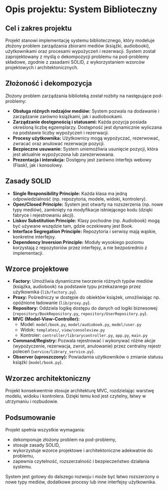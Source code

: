 # Opis projektu: System Biblioteczny

## Cel i zakres projektu

Projekt stanowi implementację systemu bibliotecznego, który modeluje złożony problem zarządzania zbiorami mediów (książki, audiobooki), użytkownikami oraz procesami wypożyczeń i rezerwacji. System został zaprojektowany z myślą o dekompozycji problemu na pod-problemy składowe, zgodnie z zasadami SOLID, z wykorzystaniem wzorców projektowych i architektonicznych.

## Złożoność i dekompozycja

Złożony problem zarządzania biblioteką został rozbity na następujące pod-problemy:

- **Obsługa różnych rodzajów mediów:** System pozwala na dodawanie i zarządzanie zarówno książkami, jak i audiobookami.
- **Zarządzanie dostępnością i statusami:** Każda pozycja posiada określoną liczbę egzemplarzy. Dostępność jest dynamicznie wyliczana na podstawie liczby wypożyczeń i rezerwacji.
- **Procesy użytkownika:** Użytkownicy mogą wypożyczać, rezerwować, zwracać oraz anulować rezerwacje pozycji.
- **Bezpieczne usuwanie:** System uniemożliwia usunięcie pozycji, która jest aktualnie wypożyczona lub zarezerwowana.
- **Prezentacja i interakcja:** Dostępny jest zarówno interfejs webowy (Flask), jak i konsolowy.

## Zasady SOLID

- **Single Responsibility Principle:** Każda klasa ma jedną odpowiedzialność (np. repozytoria, modele, widoki, kontrolery).
- **Open/Closed Principle:** System jest otwarty na rozszerzenia (np. nowe typy mediów), zamknięty na modyfikacje istniejącego kodu (dzięki fabryce i rejestrowaniu akcji).
- **Liskov Substitution Principle:** Klasy pochodne (np. Audiobook) mogą być używane wszędzie tam, gdzie oczekiwany jest Book.
- **Interface Segregation Principle:** Repozytoria i serwisy mają wąskie, konkretne interfejsy.
- **Dependency Inversion Principle:** Moduły wysokiego poziomu korzystają z repozytoriów przez interfejsy, a nie bezpośrednio z implementacji.

## Wzorce projektowe

- **Factory:** Umożliwia dynamiczne tworzenie różnych typów mediów (książka, audiobook) na podstawie typu przekazanego przez użytkownika (`lib/factory.py`).
- **Proxy:** Pośredniczy w dostępie do obiektów książek, umożliwiając np. opóźnione ładowanie (`lib/proxy.py`).
- **Repository:** Oddziela logikę dostępu do danych od logiki biznesowej (`repository/BookRepository.py`, `repository/UserRepository.py`).
- **MVC (Model-View-Controller):**
  - Model: `model/book.py`, `model/audiobook.py`, `model/user.py`
  - Widok: `templates/`, `view/consoleview.py`
  - Kontroler: `controller/librarycontroller.py`, `app.py`, `main.py`
- **Command/Registry:** Pozwala rejestrować i wykonywać różne akcje (wypożyczenie, rezerwacja, zwrot, anulowanie) przez centralny rejestr poleceń (`service/library_service.py`).
- **Observer (uproszczony):** Powiadamia użytkowników o zmianie statusu książki (`model/book.py`).

## Wzorzec architektoniczny

Projekt konsekwentnie stosuje architekturę MVC, rozdzielając warstwę modelu, widoku i kontrolera. Dzięki temu kod jest czytelny, łatwy w utrzymaniu i rozbudowie.

## Podsumowanie

Projekt spełnia wszystkie wymagania:

- dekomponuje złożony problem na pod-problemy,
- stosuje zasady SOLID,
- wykorzystuje wzorce projektowe i architektoniczne adekwatnie do problemu,
- zapewnia czytelność, rozszerzalność i bezpieczeństwo działania systemu.

System jest gotowy do dalszego rozwoju i może być łatwo rozszerzony o nowe typy mediów, dodatkowe procesy lub inne interfejsy użytkownika.